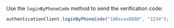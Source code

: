 Use the `loginByPhoneCode` method to send the verification code:

```javascript
authenticationClient.loginByPhoneCode("188xxxx8888", "1234");
```
